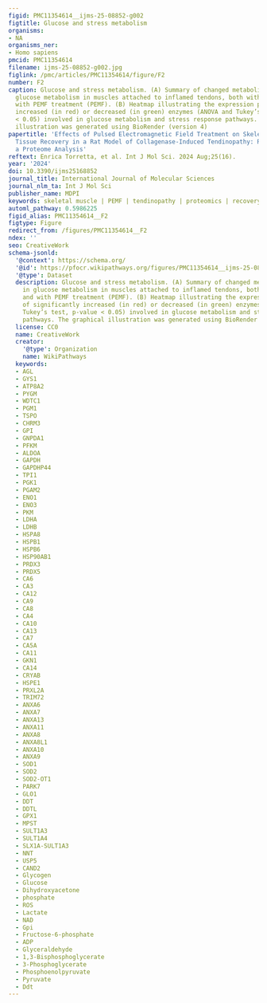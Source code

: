 ```yaml
---
figid: PMC11354614__ijms-25-08852-g002
figtitle: Glucose and stress metabolism
organisms:
- NA
organisms_ner:
- Homo sapiens
pmcid: PMC11354614
filename: ijms-25-08852-g002.jpg
figlink: /pmc/articles/PMC11354614/figure/F2
number: F2
caption: Glucose and stress metabolism. (A) Summary of changed metabolic enzymes in
  glucose metabolism in muscles attached to inflamed tendons, both without (COL) and
  with PEMF treatment (PEMF). (B) Heatmap illustrating the expression profile of significantly
  increased (in red) or decreased (in green) enzymes (ANOVA and Tukey’s test, p-value
  < 0.05) involved in glucose metabolism and stress response pathways. The graphical
  illustration was generated using BioRender (version 4)
papertitle: 'Effects of Pulsed Electromagnetic Field Treatment on Skeletal Muscle
  Tissue Recovery in a Rat Model of Collagenase-Induced Tendinopathy: Results from
  a Proteome Analysis'
reftext: Enrica Torretta, et al. Int J Mol Sci. 2024 Aug;25(16).
year: '2024'
doi: 10.3390/ijms25168852
journal_title: International Journal of Molecular Sciences
journal_nlm_ta: Int J Mol Sci
publisher_name: MDPI
keywords: skeletal muscle | PEMF | tendinopathy | proteomics | recovery
automl_pathway: 0.5986225
figid_alias: PMC11354614__F2
figtype: Figure
redirect_from: /figures/PMC11354614__F2
ndex: ''
seo: CreativeWork
schema-jsonld:
  '@context': https://schema.org/
  '@id': https://pfocr.wikipathways.org/figures/PMC11354614__ijms-25-08852-g002.html
  '@type': Dataset
  description: Glucose and stress metabolism. (A) Summary of changed metabolic enzymes
    in glucose metabolism in muscles attached to inflamed tendons, both without (COL)
    and with PEMF treatment (PEMF). (B) Heatmap illustrating the expression profile
    of significantly increased (in red) or decreased (in green) enzymes (ANOVA and
    Tukey’s test, p-value < 0.05) involved in glucose metabolism and stress response
    pathways. The graphical illustration was generated using BioRender (version 4)
  license: CC0
  name: CreativeWork
  creator:
    '@type': Organization
    name: WikiPathways
  keywords:
  - AGL
  - GYS1
  - ATP8A2
  - PYGM
  - WDTC1
  - PGM1
  - TSPO
  - CHRM3
  - GPI
  - GNPDA1
  - PFKM
  - ALDOA
  - GAPDH
  - GAPDHP44
  - TPI1
  - PGK1
  - PGAM2
  - ENO1
  - ENO3
  - PKM
  - LDHA
  - LDHB
  - HSPA8
  - HSPB1
  - HSPB6
  - HSP90AB1
  - PRDX3
  - PRDX5
  - CA6
  - CA3
  - CA12
  - CA9
  - CA8
  - CA4
  - CA10
  - CA13
  - CA7
  - CA5A
  - CA11
  - GKN1
  - CA14
  - CRYAB
  - HSPE1
  - PRXL2A
  - TRIM72
  - ANXA6
  - ANXA7
  - ANXA13
  - ANXA11
  - ANXA8
  - ANXA8L1
  - ANXA10
  - ANXA9
  - SOD1
  - SOD2
  - SOD2-OT1
  - PARK7
  - GLO1
  - DDT
  - DDTL
  - GPX1
  - MPST
  - SULT1A3
  - SULT1A4
  - SLX1A-SULT1A3
  - NNT
  - USP5
  - CAND2
  - Glycogen
  - Glucose
  - Dihydroxyacetone
  - phosphate
  - ROS
  - Lactate
  - NAD
  - Gpi
  - Fructose-6-phosphate
  - ADP
  - Glyceraldehyde
  - 1,3-Bisphosphoglycerate
  - 3-Phosphoglycerate
  - Phosphoenolpyruvate
  - Pyruvate
  - Ddt
---
```

